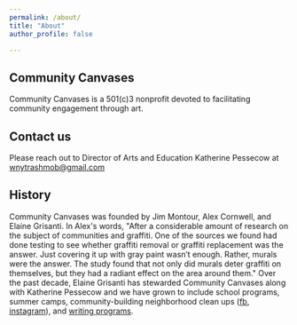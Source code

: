 ```yaml
---
permalink: /about/
title: "About"
author_profile: false

---
```


## Community Canvases
Community Canvases is a 501(c)3 nonprofit devoted to facilitating community engagement through art.

## Contact us

Please reach out to Director of Arts and Education Katherine Pessecow at [wnytrashmob@gmail.com](mailto:wnytrashmob@gmail.com)

## History 

Community Canvases was founded by Jim Montour, Alex Cornwell, and Elaine Grisanti.  In Alex's words, "After a considerable amount of research on the subject of communities and graffiti. One of the sources we found had done testing to see whether graffiti removal or graffiti replacement was the answer. Just covering it up with gray paint wasn’t enough. Rather, murals were the answer. The study found that not only did murals deter graffiti on themselves, but they had a radiant effect on the area around them." Over the past decade, Elaine Grisanti has stewarded Community Canvases along with Katherine Pessecow and we have grown to include school programs, summer camps, community-building neighborhood clean ups ([fb](https://www.facebook.com/wnytrashmob/), [instagram](https://www.instagram.com/wnytrashmob/)), and [writing programs](https://kindfools.org).
